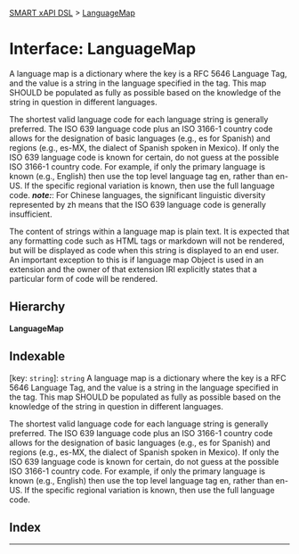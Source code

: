 [SMART xAPI DSL](../README.md) > [LanguageMap](../interfaces/languagemap.md)

# Interface: LanguageMap

A language map is a dictionary where the key is a RFC 5646 Language Tag, and the value is a string in the language specified in the tag. This map SHOULD be populated as fully as possible based on the knowledge of the string in question in different languages.

The shortest valid language code for each language string is generally preferred. The ISO 639 language code plus an ISO 3166-1 country code allows for the designation of basic languages (e.g., es for Spanish) and regions (e.g., es-MX, the dialect of Spanish spoken in Mexico). If only the ISO 639 language code is known for certain, do not guess at the possible ISO 3166-1 country code. For example, if only the primary language is known (e.g., English) then use the top level language tag en, rather than en-US. If the specific regional variation is known, then use the full language code.
*__note:__*: For Chinese languages, the significant linguistic diversity represented by zh means that the ISO 639 language code is generally insufficient.

The content of strings within a language map is plain text. It is expected that any formatting code such as HTML tags or markdown will not be rendered, but will be displayed as code when this string is displayed to an end user. An important exception to this is if language map Object is used in an extension and the owner of that extension IRI explicitly states that a particular form of code will be rendered.

## Hierarchy

**LanguageMap**

## Indexable

\[key: `string`\]:&nbsp;`string`
A language map is a dictionary where the key is a RFC 5646 Language Tag, and the value is a string in the language specified in the tag. This map SHOULD be populated as fully as possible based on the knowledge of the string in question in different languages.

The shortest valid language code for each language string is generally preferred. The ISO 639 language code plus an ISO 3166-1 country code allows for the designation of basic languages (e.g., es for Spanish) and regions (e.g., es-MX, the dialect of Spanish spoken in Mexico). If only the ISO 639 language code is known for certain, do not guess at the possible ISO 3166-1 country code. For example, if only the primary language is known (e.g., English) then use the top level language tag en, rather than en-US. If the specific regional variation is known, then use the full language code.

## Index

---

